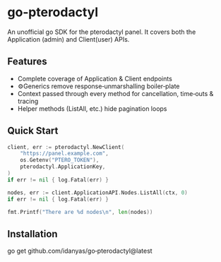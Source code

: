 # go‑pterodactyl

An unofficial go SDK for the pterodactyl panel.
It covers both the Application (admin) and Client(user) APIs.

## Features

- Complete coverage of Application & Client endpoints
- ⚙Generics remove response‑unmarshalling boiler‑plate
- Context passed through every method for cancellation, time‑outs & tracing
- Helper methods (ListAll, etc.) hide pagination loops

## Quick Start

```go
client, err := pterodactyl.NewClient(
    "https://panel.example.com",
    os.Getenv("PTERO_TOKEN"),
    pterodactyl.ApplicationKey,
)
if err != nil { log.Fatal(err) }

nodes, err := client.ApplicationAPI.Nodes.ListAll(ctx, 0)
if err != nil { log.Fatal(err) }

fmt.Printf("There are %d nodes\n", len(nodes))
```

## Installation

go get github.com/idanyas/go‑pterodactyl@latest
